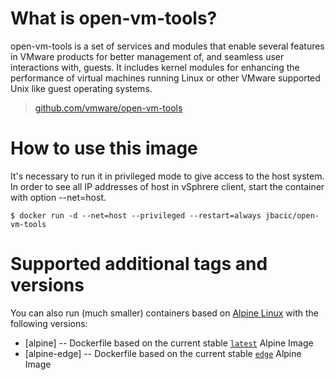 # What is open-vm-tools?

open-vm-tools is a set of services and modules that enable several features in VMware products for better management of, and seamless user interactions with, guests. It includes kernel modules for enhancing the performance of virtual machines running Linux or other VMware supported Unix like guest operating systems.

> [github.com/vmware/open-vm-tools](https://github.com/vmware/open-vm-tools)

# How to use this image

It's necessary to run it in privileged mode to give access to the host system. In order to see all IP addresses of host in vSphrere client, start the container with option --net=host.

```console
$ docker run -d --net=host --privileged --restart=always jbacic/open-vm-tools
```

# Supported additional tags and versions

You can also run (much smaller) containers based on [Alpine Linux](https://alpinelinux.org) with the following versions:

* [alpine] -- Dockerfile based on the current stable [`latest`](https://hub.docker.com/_/alpine/) Alpine Image
* [alpine-edge]  -- Dockerfile based on the current stable [`edge`](https://hub.docker.com/_/alpine/) Alpine Image
